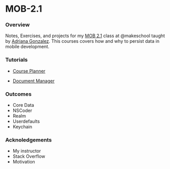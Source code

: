 # MOB-2.1

### Overview
Notes, Exercises, and projects for my <a href="https://github.com/Make-School-Courses/MOB-2.1-Local-Persistence-in-iOS">MOB 2.1</a> class at @makeschool taught by <a href="https://github.com/amelinagzz">Adriana Gonzalez</a>. This courses covers how and why to persist data in mobile development.



### Tutorials

* <a href="https://github.com/MediBoss/MOB-2.1/tree/master/CoursePlanner">Course Planner</a>

* <a href="https://github.com/MediBoss/MOB-2.1/tree/master/DocumentManager">Document Manager</a>


### Outcomes
* Core Data
* NSCoder
* Realm
* Userdefaults
* Keychain


### Acknoledgements

* My instructor
* Stack Overflow
* Motivation
